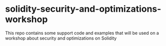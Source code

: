 # solidity-security-and-optimizations-workshop
 This repo contains some support code and examples that will be used on a workshop about security and optimizations on Solidity
